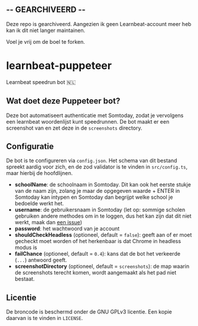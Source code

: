 ## -- GEARCHIVEERD --

Deze repo is gearchiveerd. Aangezien ik geen Learnbeat-account meer heb kan ik dit niet langer maintainen.

Voel je vrij om de boel te forken.

# learnbeat-puppeteer

Learnbeat speedrun bot 🇳🇱

## Wat doet deze Puppeteer bot?

Deze bot automatiseert authenticatie met Somtoday, zodat je vervolgens een learnbeat woordenlijst kunt speedrunnen.
De bot maakt er een screenshot van en zet deze in de `screenshots` directory.

## Configuratie

De bot is te configureren via `config.json`. Het schema van dit bestand spreekt aardig voor zich, en de zod validator is te vinden in `src/config.ts`, maar hierbij de hoofdlijnen.

- **schoolName**: de schoolnaam in Somtoday. Dit kan ook het eerste stukje van de naam zijn, zolang je maar de opgegeven waarde + ENTER in Somtoday kan intypen en Somtoday dan begrijpt welke school je bedoelde werkt het.
- **username**: de gebruikersnaam in Somtoday (let op: sommige scholen gebruiken andere methodes om in te loggen, dus het kan zijn dat dit niet werkt, maak dan [een issue](https://github.com/25huizengek1/minitoets-puppeteer/issues/new/choose))
- **password**: het wachtwoord van je account
- **shouldCheckHeadless** (optioneel, default = `false`): geeft aan of er moet gecheckt moet worden of het herkenbaar is dat Chrome in headless modus is
- **failChance** (optioneel, default = `0.4`): kans dat de bot het verkeerde (`...`) antwoord geeft.
- **screenshotDirectory** (optioneel, default = `screenshots`): de map waarin de screenshots terecht komen, wordt aangemaakt als het pad niet bestaat.

## Licentie

De broncode is beschermd onder de GNU GPLv3 licentie. Een kopie daarvan is te vinden in `LICENSE`.
